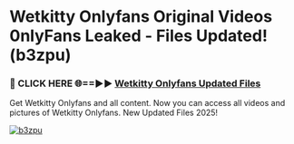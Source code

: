 # Wetkitty Onlyfans Original Videos 0nlyFans Leaked - Files Updated! (b3zpu)

<h3>🔴 CLICK HERE 🌐==►► <a href="https://tinyurl.com/2m67pmp6" rel="nofollow">Wetkitty Onlyfans Updated Files</a></h3>

Get Wetkitty Onlyfans and all content. Now you can access all videos and pictures of Wetkitty Onlyfans. New Updated Files 2025!

[![b3zpu](https://i.imgur.com/H4QAA4z.gif)](https://tinyurl.com/2m67pmp6)
